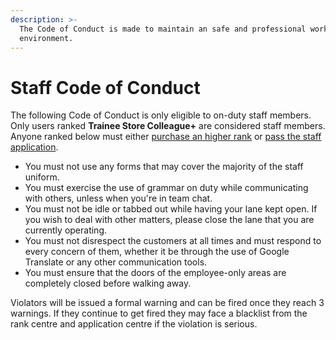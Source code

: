 ```yaml
---
description: >-
  The Code of Conduct is made to maintain an safe and professional working
  environment.
---
```


# Staff Code of Conduct

The following Code of Conduct is only eligible to on-duty staff members. Only users ranked **Trainee Store Colleague+** are considered staff members. Anyone ranked below must either [purchase an higher rank](https://www.roblox.com/games/85187706204057) or [pass the staff application](https://www.roblox.com/games/18842770808/BECOME-STAFF-BloxNShop-Application-Center).

* You must not use any forms that may cover the majority of the staff uniform.&#x20;
* You must exercise the use of grammar on duty while communicating with others, unless when you're in team chat.&#x20;
* You must not be idle or tabbed out while having your lane kept open. If you wish to deal with other matters, please close the lane that you are currently operating.&#x20;
* You must not disrespect the customers at all times and must respond to every concern of them, whether it be through the use of Google Translate or any other communication tools.&#x20;
* You must ensure that the doors of the employee-only areas are completely closed before walking away.

Violators will be issued a formal warning and can be fired once they reach 3 warnings. If they continue to get fired they may face a blacklist from the rank centre and application centre if the violation is serious.
